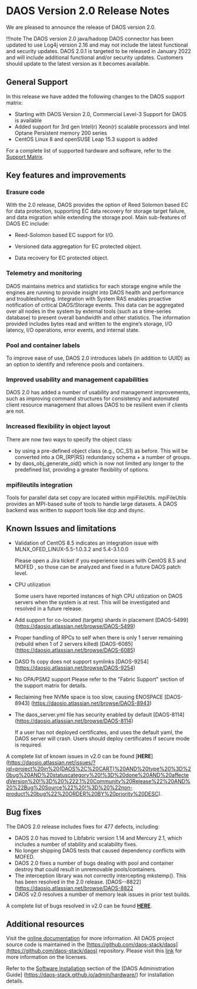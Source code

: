 # DAOS Version 2.0 Release Notes

We are pleased to announce the release of DAOS version 2.0.


!!!note
	The DAOS version 2.0 java/hadoop DAOS connector has been updated to use
	Log4j version 2.16 and may not include the latest functional and security
	updates. DAOS 2.0.1 is targeted to be released in January 2022 and will
	include additional functional and/or security updates. Customers should
	update to the latest version as it becomes available.



## General Support

In this release we have added the following changes to the DAOS support matrix:

- Starting with DAOS Version 2.0, Commercial Level-3 Support for DAOS is
 available
- Added support for 3rd gen Intel(r) Xeon(r) scalable processors and Intel
 Optane Persistent memory 200 series
- CentOS Linux 8 and openSUSE Leap 15.3  support is added

For a complete list of supported hardware and software, refer to the
 [Support Matrix](https://docs.daos.io/v2.0/release/support_matrix_v2_0/).






## Key features and improvements

### Erasure code

With the 2.0 release, DAOS provides the option of Reed Solomon based EC for data
 protection, supporting EC data recovery for storage target failure, and data
 migration while extending the storage pool. Main sub-features of DAOS EC
 include:



- Reed-Solomon based EC support for I/O.

- Versioned data aggregation for EC protected object.

- Data recovery for EC protected object.

### Telemetry and monitoring

DAOS maintains metrics and statistics for each storage engine while the engines
 are running to provide insight into DAOS health and performance and
 troubleshooting. Integration with System RAS enables proactive notification of
 critical DAOS/Storage events. This data can be aggregated over all nodes in
 the system by external tools (such as a time-series database) to present
 overall bandwidth and other statistics. The information provided includes
 bytes read and written to the engine’s storage, I/O latency, I/O operations,
 error events, and internal state.


### Pool and container labels

To improve ease of use, DAOS 2.0 introduces labels (in addition to UUID) as an
option to identify and reference pools and containers.

### Improved usability and management capabilities

DAOS 2.0 has added a number of usability and management improvements, such as
improving command structures for consistency and automated client resource
management that allows DAOS to be resilient even if clients are not.



### Increased flexibility in object layout

There are now two ways to specify the object class:

- by using a pre-defined object class (e.g., OC_S1) as before. This will be
converted
into a OR_{RP|RS} redundancy schema + a number of groups.
- by daos_obj_generate_oid() which is now not limited any longer to the
predefined list, providing a greater flexibility of options.

### mpifileutils integration

Tools for parallel data set copy are located within mpiFileUtils.  mpiFileUtils
 provides an MPI-based suite of tools to handle large datasets.  A DAOS backend
 was written to support tools like dcp and dsync.








## Known Issues and limitations

- Validation of CentOS 8.5 indicates an integration issue with
MLNX_OFED_LINUX-5.5-1.0.3.2 and 5.4-3.1.0.0

	Please open a Jira ticket if you experience issues with CentOS 8.5
	and MOFED , so those can be analyzed and fixed in a future DAOS
	patch level.

- CPU utilization

	Some users have reported instances of high CPU utilization on DAOS servers
	when the system is at rest. This will be investigated and resolved in a
	future release.

- Add support for co-located (targets) shards in placement [DAOS-5499]
(https://daosio.atlassian.net/browse/DAOS-5499)

- Proper handling of RPCs to self when there is only 1 server remaining
 (rebuild when 1 of 2 servers killed) [DAOS-6085]
 (https://daosio.atlassian.net/browse/DAOS-6085)


- DASO fs copy does not support symlinks [DAOS-9254]
(https://daosio.atlassian.net/browse/DAOS-9254)

- No OPA/PSM2 support
	Please refer to the "Fabric Support" section of the support matrix
	for details.

- Reclaiming free NVMe space is too slow, causing ENOSPACE [DAOS-8943]
(https://daosio.atlassian.net/browse/DAOS-8943)


- The daos_server.yml file has security enabled by default [DAOS-8114]
(https://daosio.atlassian.net/browse/DAOS-8114)

	If a user has not deployed certificates, and uses the default yaml, the DAOS
	server will crash. Users should deploy certificates if secure mode is
	required.

A complete list of known issues in v2.0 can be found [**HERE**]
(https://daosio.atlassian.net/issues/?jql=project%20in%20(DAOS%2C%20CART)%20AND%20type%20%3D%20bug%20AND%20statuscategory%20!%3D%20done%20AND%20affectedVersion%20!%3D%20%222.1%20Community%20Release%22%20AND%20%22Bug%20Source%22%20!%3D%20%22non-product%20bug%22%20ORDER%20BY%20priority%20DESC).



## Bug fixes

The DAOS 2.0 release includes fixes for 477 defects, including:

- DAOS 2.0 has moved to Libfabric version 1.14 and Mercury 2.1, which includes a
 number of stability and scalability fixes.
- No longer shipping DAOS tests that caused dependency conflicts with MOFED.
- DAOS 2.0 fixes a number of bugs dealing with pool and container destroy that
 could result in unremovable pools/containers.
- The interception library was not correctly intercepting mkstemp(). This has
 been resolved in the 2.0 release. [DAOS--8822]
 (https://daosio.atlassian.net/browse/DAOS-8822
- DAOS v2.0 resolves a number of memory leak issues in prior test builds.

A complete list of bugs resolved in v2.0 can be found [**HERE**](https://daosio.atlassian.net/issues/?jql=project%20in%20(DAOS%2C%20CART)%20AND%20type%20%3D%20bug%20AND%20statuscategory%20%3D%20done%20AND%20resolution%20in%20(fixed%2C%20Fixed-Verified%2C%20Done)%20AND%20fixversion%20%3D%20%222.0%20Community%20Release%22%20AND%20%22Bug%20Source%22%20!%3D%20%22non-product%20bug%22%20ORDER%20BY%20priority%20DESC).








## Additional resources

Visit the [online documentation](https://daos-stack.github.io/) for more
information. All DAOS project source code is maintained in the
[https://github.com/daos-stack/daos](https://github.com/daos-stack/daos)
 repository.
Please visit this [link](https://github.com/daos-stack/daos/blob/master/LICENSE)
for more information on the licenses.

Refer to the [Software Installation](https://docs.daos.io/v2.0/admin/installation/)
section of the [DAOS Administration Guide]
(https://daos-stack.github.io/admin/hardware/)
for installation details.
